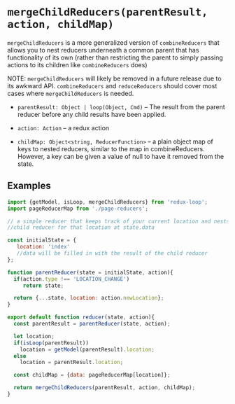 # `mergeChildReducers(parentResult, action, childMap)`

`mergeChildReducers` is a more generalized version of `combineReducers` that allows you to nest reducers
underneath a common parent that has functionality of its own (rather than restricting the parent
to simply passing actions to its children like `combineReducers` does)

NOTE: `mergeChildReducers` will likely be removed in a future release due to its awkward API. `combineReducers` and `reduceReducers` should cover most cases where `mergeChildReducers` is needed.

* `parentResult: Object | loop(Object, Cmd)` &ndash; The result from the parent reducer before any child results have been applied.

* `action: Action` &ndash; a redux action

* `childMap: Object<string, ReducerFunction>` &ndash; a plain object map of keys to nested reducers, similar
to the map in combineReducers. However, a key can be given a value of null to have it removed from the state.

## Examples

```js
import {getModel, isLoop, mergeChildReducers} from 'redux-loop';
import pageReducerMap from './page-reducers';

// a simple reducer that keeps track of your current location and nests the correct
//child reducer for that location at state.data

const initialState = {
   location: 'index'
   //data will be filled in with the result of the child reducer
};

function parentReducer(state = initialState, action){
  if(action.type !== 'LOCATION_CHANGE')
     return state;

  return {...state, location: action.newLocation};
}

export default function reducer(state, action){
  const parentResult = parentReducer(state, action);

  let location;
  if(isLoop(parentResult))
    location = getModel(parentResult).location;
  else
    location = parentResult.location;

  const childMap = {data: pageReducerMap[location]};

  return mergeChildReducers(parentResult, action, childMap);
}
```

